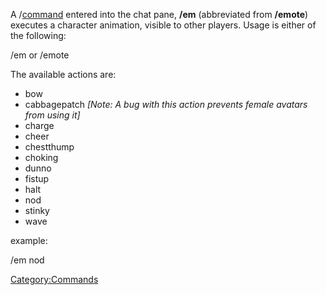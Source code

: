 A /[command](/commands "wikilink") entered into the chat pane, **/em**
(abbreviated from **/emote**) executes a character animation, visible to
other players. Usage is either of the following:

/em <action> or /emote <action>

The available actions are:

- bow
- cabbagepatch _\[Note: A bug with this action prevents female avatars
  from using it\]_
- charge
- cheer
- chestthump
- choking
- dunno
- fistup
- halt
- nod
- stinky
- wave

example:

/em nod

[Category:Commands](/Category:Commands "wikilink")
